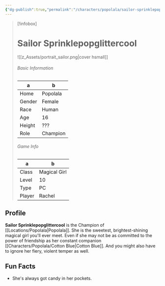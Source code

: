 ```yaml
---
{"dg-publish":true,"permalink":"/characters/popolala/sailor-sprinklepopglittercool/"}
---
```



> [!infobox]
> # Sailor Sprinklepopglittercool
> ![[z_Assets/portrait_sailor.png\|cover hsmall]]
> ###### Basic Information
> a | b  |
> ---|---|
> Home | Popolala |
> Gender | Female |
> Race | Human |
> Age | 16 |
> Height | ??? |
> Role | Champion |
> ###### Game Info
> a | b  |
> ---|---|
> Class | Magical Girl |
> Level | 10 |
> Type | PC |
> Player | Rachel |

## Profile
**Sailor Sprinklepopglittercool** is the Champion of [[Locations/Popolala\|Popolala]]. She is the sweetest, brightest-shining magical girl you'll ever meet. Even if she may not be as committed to the power of friendship as her constant companion [[Characters/Popolala/Cotton Blue\|Cotton Blue]]. And you might also have to ignore her fiery, violent temper as well.

## Fun Facts
- She's always got candy in her pockets.

